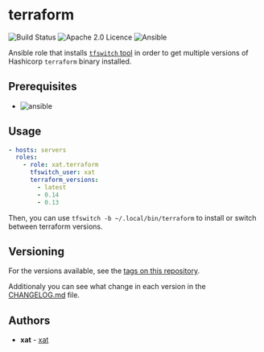 # terraform

![Build Status](https://api.travis-ci.com/Xat59/ansible-role-terraform.svg) ![Apache 2.0 Licence](https://img.shields.io/hexpm/l/plug.svg) ![Ansible](https://img.shields.io/badge/ansible-2.10.x-green.svg)

Ansible role that installs [`tfswitch` tool](https://tfswitch.warrensbox.com) in order to get multiple versions of Hashicorp `terraform` binary installed.

## Prerequisites

- ![ansible](https://img.shields.io/badge/ansible-2.10.x-green.svg)

## Usage

```yaml
- hosts: servers
  roles:
    - role: xat.terraform
      tfswitch_user: xat
      terraform_versions:
        - latest
        - 0.14
        - 0.13
```

Then, you can use `tfswitch -b ~/.local/bin/terraform` to install or switch between terraform versions.

## Versioning

For the versions available, see the [tags on this repository](https://github.com/Xat59/ansible-role-terraform/tags).

Additionaly you can see what change in each version in the [CHANGELOG.md](CHANGELOG.md) file.

## Authors

- **xat** - [xat](https://github.com/Xat59)
